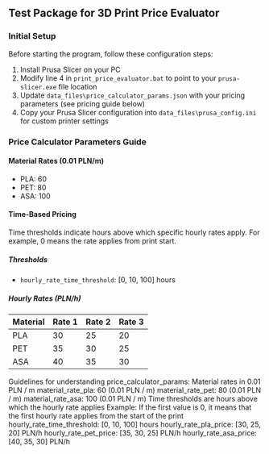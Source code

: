 ## Test Package for 3D Print Price Evaluator

### Initial Setup

Before starting the program, follow these configuration steps:

1. Install Prusa Slicer on your PC
2. Modify line 4 in `print_price_evaluator.bat` to point to your `prusa-slicer.exe` file location
3. Update `data_files\price_calculator_params.json` with your pricing parameters (see pricing guide below)
4. Copy your Prusa Slicer configuration into `data_files\prusa_config.ini` for custom printer settings

### Price Calculator Parameters Guide

#### Material Rates (0.01 PLN/m)
- PLA: 60
- PET: 80
- ASA: 100

#### Time-Based Pricing
Time thresholds indicate hours above which specific hourly rates apply. For example, 0 means the rate applies from print start.

##### Thresholds
- `hourly_rate_time_threshold`: [0, 10, 100] hours

##### Hourly Rates (PLN/h)
Material | Rate 1 | Rate 2 | Rate 3
---------|--------|--------|--------
PLA | 30 | 25 | 20
PET | 35 | 30 | 25
ASA | 40 | 35 | 30


Guidelines for understanding price_calculator_params:
    Material rates in 0.01 PLN / m
    material_rate_pla: 60 (0.01 PLN / m)
    material_rate_pet: 80 (0.01 PLN / m)
    material_rate_asa: 100 (0.01 PLN / m)
    Time thresholds are hours above which the hourly rate applies
    Example: If the first value is 0, it means that the first hourly rate applies from the start of the print
    hourly_rate_time_threshold: [0, 10, 100] hours
    hourly_rate_pla_price: [30, 25, 20] PLN/h
    hourly_rate_pet_price: [35, 30, 25] PLN/h
    hourly_rate_asa_price: [40, 35, 30] PLN/h

